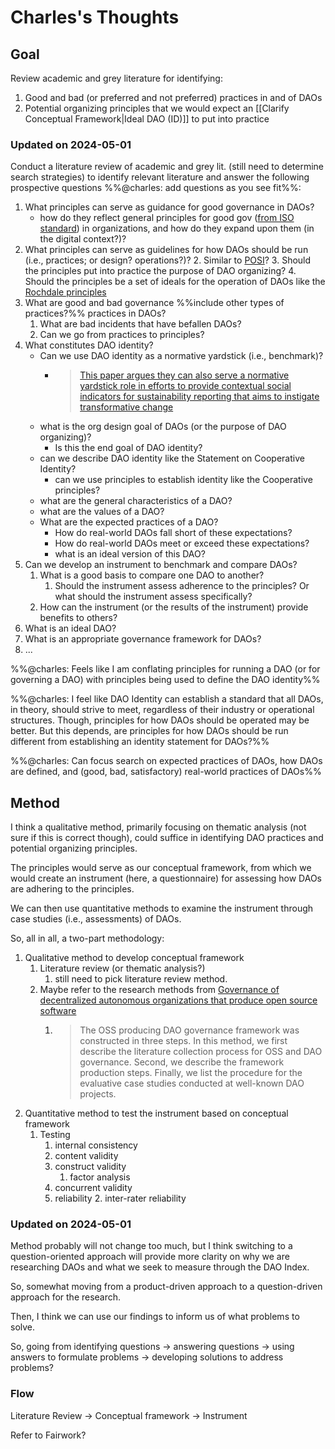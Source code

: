 # Charles's Thoughts

## Goal

Review academic and grey literature for identifying:

1. Good and bad (or preferred and not preferred) practices in and of DAOs
2. Potential organizing principles that we would expect an [[Clarify Conceptual Framework|Ideal DAO (ID)]] to put into practice
### Updated on 2024-05-01

Conduct a literature review of academic and grey lit. (still need to determine search strategies) to identify relevant literature and answer the following prospective questions %%@charles: add questions as you see fit%%:

1. What principles can serve as guidance for good governance in DAOs?
	- how do they reflect general principles for good gov ([from ISO standard](https://committee.iso.org/ISO_37000_Governance)) in organizations, and how do they expand upon them (in the digital context?)?
2. What principles can serve as guidelines for how DAOs should be run (i.e., practices; or design? operations?)?
	2. Similar to [POSI](https://openscholarlyinfrastructure.org/about/)?
	3. Should the principles put into practice the purpose of DAO organizing?
	4. Should the principles be a set of ideals for the operation of DAOs like the [Rochdale principles](https://en.wikipedia.org/wiki/Rochdale_Principles)
3. What are good and bad governance %%include other types of practices?%% practices in DAOs?
	1. What are bad incidents that have befallen DAOs?
	2. Can we go from practices to principles?
4. What constitutes DAO identity? 
	- Can we use DAO identity as a normative yardstick (i.e., benchmark)?
		- > [This paper argues they can also serve a normative yardstick role in efforts to provide contextual social indicators for sustainability reporting that aims to instigate transformative change](https://onlinelibrary.wiley.com/doi/abs/10.1111/apce.12362)
	- what is the org design goal of DAOs (or the purpose of DAO organizing)? 
		- Is this the end goal of DAO identity?
	- can we describe DAO identity like the Statement on Cooperative Identity?
		- can we use principles to establish identity like the Cooperative principles?
	- what are the general characteristics of a DAO?
	- what are the values of a DAO?
	- What are the expected practices of a DAO?
		- How do real-world DAOs fall short of these expectations?
		- How do real-world DAOs meet or exceed these expectations?
		- what is an ideal version of this DAO?
1. Can we develop an instrument to benchmark and compare DAOs?
	1. What is a good basis to compare one DAO to another?
		1. Should the instrument assess adherence to the principles? Or what should the instrument assess specifically?
	2. How can the instrument (or the results of the instrument) provide benefits to others?
2. What is an ideal DAO?
3. What is an appropriate governance framework for DAOs?
4. ...

%%@charles: Feels like I am conflating principles for running a DAO (or for governing a DAO) with principles being used to define the DAO identity%%

%%@charles: I feel like DAO Identity can establish a standard that all DAOs, in theory, should strive to meet, regardless of their industry or operational structures. Though, principles for how DAOs should be operated may be better. But this depends, are principles for how DAOs should be run different from establishing an identity statement for DAOs?%%

%%@charles: Can focus search on expected practices of DAOs, how DAOs are defined, and (good, bad, satisfactory) real-world practices of DAOs%%
## Method

I think a qualitative method, primarily focusing on thematic analysis (not sure if this is correct though), could suffice in identifying DAO practices and potential organizing principles. 

The principles would serve as our conceptual framework, from which we would create an instrument (here, a questionnaire) for assessing how DAOs are adhering to the principles.

We can then use quantitative methods to examine the instrument through case studies (i.e., assessments) of DAOs. 

So, all in all, a two-part methodology:

1. Qualitative method to develop conceptual framework
	1. Literature review (or thematic analysis?)
		1. still need to pick literature review method.
	2. Maybe refer to the research methods from [Governance of decentralized autonomous organizations that produce open source software](https://www.sciencedirect.com/science/article/pii/S2096720923000416#se0080)
		1. > The OSS producing DAO governance framework was constructed in three steps. In this method, we first describe the literature collection process for OSS and DAO governance. Second, we describe the framework production steps. Finally, we list the procedure for the evaluative case studies conducted at well-known DAO projects.
2. Quantitative method to test the instrument based on conceptual framework
	1. Testing
		1. internal consistency
		3. content validity
		4. construct validity
			1. factor analysis
		5. concurrent validity
		6. reliability
			2. inter-rater reliability

### Updated on 2024-05-01
Method probably will not change too much, but I think switching to a question-oriented approach will provide more clarity on why we are researching DAOs and what we seek to measure through the DAO Index.

So, somewhat moving from a product-driven approach to a question-driven approach for the research.

Then, I think we can use our findings to inform us of what problems to solve.

So, going from identifying questions -> answering questions -> using answers to formulate problems -> developing solutions to address problems?

### Flow
Literature Review -> Conceptual framework -> Instrument

Refer to Fairwork?

